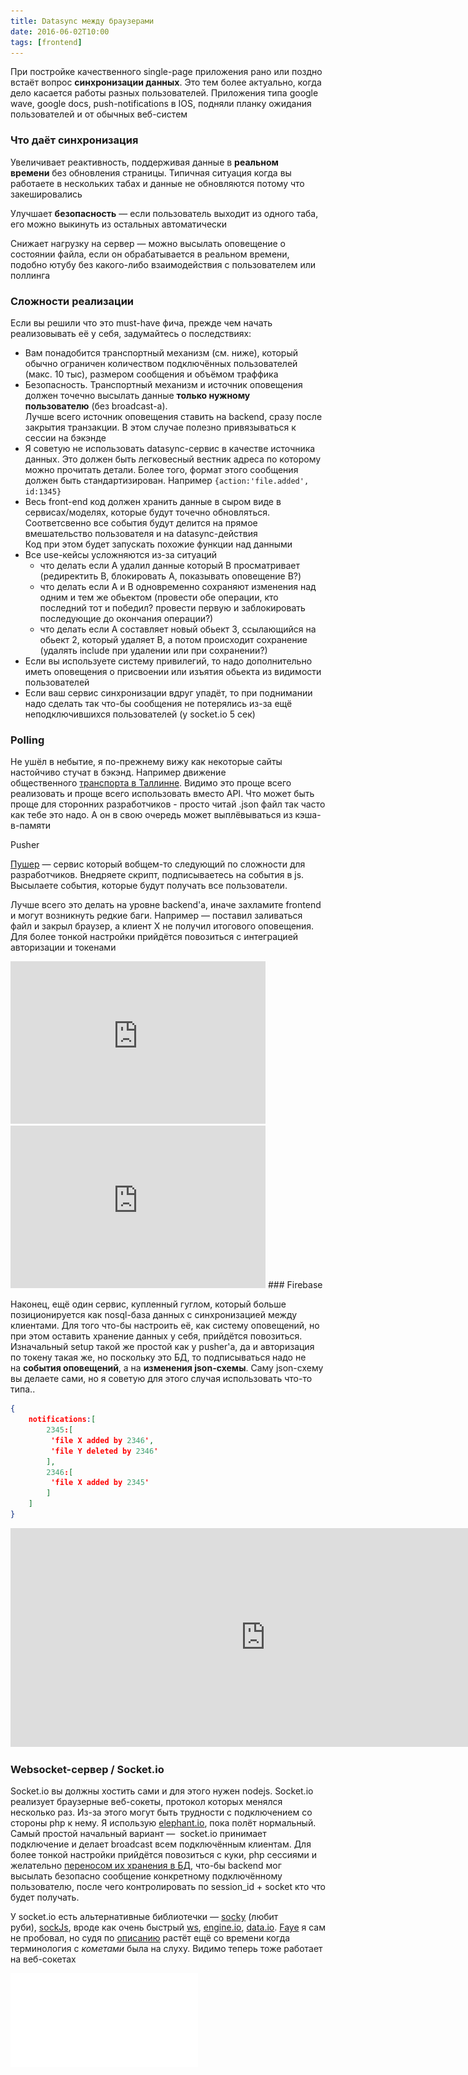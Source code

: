 ```yaml
---
title: Datasync между браузерами
date: 2016-06-02T10:00
tags: [frontend]
---
```


При постройке качественного single-page приложения рано или поздно встаёт вопрос **синхронизации данных**. Это тем более актуально, когда дело касается работы разных пользователей. Приложения типа google wave, google docs, push-notifications в IOS, подняли планку ожидания пользователей и от обычных веб-систем

### Что даёт синхронизация

Увеличивает реактивность, поддерживая данные в **реальном времени** без обновления страницы. Типичная ситуация когда вы работаете в нескольких табах и данные не обновляются потому что закешировались

Улучшает **безопасность** — если пользователь выходит из одного таба, его можно выкинуть из остальных автоматически

Снижает нагрузку на сервер — можно высылать оповещение о состоянии файла, если он обрабатывается в реальном времени, подобно ютубу без какого-либо взаимодействия с пользователем или поллинга

### Сложности реализации

Если вы решили что это must-have фича, прежде чем начать реализовывать её у себя, задумайтесь о последствиях:

- Вам понадобится транспортный механизм (см. ниже), который обычно ограничен количеством подключённых пользователей (макс. 10 тыс), размером сообщения и объёмом траффика
- Безопасность. Транспортный механизм и источник оповещения должен точечно высылать данные **только нужному пользователю** (без broadcast-а).  
    Лучше всего источник оповещения ставить на backend, сразу после закрытия транзакции. В этом случае полезно привязываться к сессии на бэкэнде
- Я советую не использовать datasync-сервис в качестве источника данных. Это должен быть легковесный вестник адреса по которому можно прочитать детали. Более того, формат этого сообщения должен быть стандартизирован. Например `{action:'file.added', id:1345}`
- Весь front-end код должен хранить данные в сыром виде в сервисах/моделях, которые будут точечно обновляться.  
    Соответсвенно все события будут делится на прямое вмешательство пользователя и на datasync-действия  
    Код при этом будет запускать похожие функции над данными
- Все use-кейсы усложняются из-за ситуаций 
    - что делать если A удалил данные который B просматривает (редиректить B, блокировать A, показывать оповещение B?)
    - что делать если A и B одновременно сохраняют изменения над одним и тем же обьектом (провести обе операции, кто последний тот и победил? провести первую и заблокировать последующие до окончания операции?)
    - что делать если A составляет новый обьект 3, ссылающийся на обьект 2, который удаляет B, а потом происходит сохранение (удалять include при удалении или при сохранении?)
- Если вы используете систему привилегий, то надо дополнительно иметь оповещения о присвоении или изъятия обьекта из видимости пользователей
- Если ваш сервис синхронизации вдруг упадёт, то при поднимании надо сделать так что-бы сообщения не потерялись из-за ещё неподключившихся пользователей (у socket.io 5 сек)

### Polling

Не ушёл в небытие, я по-прежнему вижу как некоторые сайты настойчиво стучат в бэкэнд. Например движение общественного [транспорта в Таллинне](http://soiduplaan.tallinn.ee/#bus/3/a-b/11308-1/3/map). Видимо это проще всего реализовать и проще всего использовать вместо API. Что может быть проще для сторонних разработчиков - просто читай .json файл так часто как тебе это надо. А он в свою очередь может выплёвываться из кэша-в-памяти

Pusher  

[Пушер](http://pusher.com/) — сервис который вобщем-то следующий по сложности для разработчиков. Внедряете скрипт, подписываетесь на события в js. Высылаете события, которые будут получать все пользователи.

Лучше всего это делать на уровне backend'а, иначе захламите frontend и могут возникнуть редкие баги. Например — поставил заливаться файл и закрыл браузер, а клиент X не получил итогового оповещения. Для более тонкой настройки прийдётся повозиться с интеграцией авторизации и токенами

<iframe width="408" height="260" src="https://www.youtube.com/embed/rk5Jm1IHxlI" title="You Have Real-Time Data. You Just Don&#39;t Know It!" frameborder="0" allow="accelerometer; autoplay; clipboard-write; encrypted-media; gyroscope; picture-in-picture; web-share" referrerpolicy="strict-origin-when-cross-origin" allowfullscreen></iframe>
<iframe width="408" height="260" src="https://www.youtube.com/embed/Xip2TgAEVz4" title="Real-Time Web Apps in 2015 &amp; Beyond" frameborder="0" allow="accelerometer; autoplay; clipboard-write; encrypted-media; gyroscope; picture-in-picture; web-share" referrerpolicy="strict-origin-when-cross-origin" allowfullscreen></iframe>
### Firebase  

Наконец, ещё один сервис, купленный гуглом, который больше позиционируется как nosql-база данных с синхронизацией между клиентами. Для того что-бы настроить её, как систему оповещений, но при этом оставить хранение данных у себя, прийдётся повозиться. Изначальный setup такой же простой как у pusher'а, да и авторизация по токену такая же, но поскольку это БД, то подписываться надо не на **события оповещений**, а на **изменения json-схемы**. Саму json-схему вы делаете сами, но я советую для этого случая использовать что-то типа..

```json
{
    notifications:[
        2345:[
         'file X added by 2346',
         'file Y deleted by 2346'
        ],
        2346:[
         'file X added by 2345'
        ]
    ]
}
```

<iframe width="816" height="350" src="https://www.youtube.com/embed/wf9hZcqQI7A" title="Google I/O 2015 - Developing Extraordinary Apps with Firebase" frameborder="0" allow="accelerometer; autoplay; clipboard-write; encrypted-media; gyroscope; picture-in-picture; web-share" referrerpolicy="strict-origin-when-cross-origin" allowfullscreen></iframe>

### Websocket-сервер / Socket.io

Socket.io вы должны хостить сами и для этого нужен nodejs. Socket.io реализует браузерные веб-сокеты, протокол которых менялся несколько раз. Из-за этого могут быть трудности с подключением со стороны php к нему. Я использую [elephant.io](https://github.com/Wisembly/elephant.io), пока полёт нормальный. Самый простой начальный вариант —  socket.io принимает подключение и делает broadcast всем подключённым клиентам. Для более тонкой настройки прийдётся повозиться с куки, php сессиями и желательно [переносом их хранения в БД](http://culttt.com/2013/02/04/how-to-save-php-sessions-to-a-database/), что-бы backend мог высылать безопасно сообщение конкретному подключённому пользователю, после чего контролировать по session_id + socket кто что будет получать.

У socket.io есть альтернативные библиотечки — [socky](https://github.com/socky) (любит руби), [sockJs](https://github.com/sockjs), вроде как очень быстрый [ws](https://github.com/websockets/ws), [engine.io](https://github.com/socketio/engine.io), [data.io](http://scttnlsn.github.io/data.io/). [Faye](http://faye.jcoglan.com/) я сам не пробовал, но судя по [описанию](https://docs.cometd.org/current/reference/) растёт ещё со времени когда терминология с _кометами_ была на слуху. Видимо теперь тоже работает на веб-сокетах


![](img/85.pdf)